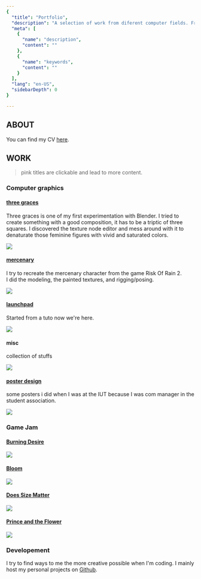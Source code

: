 ```yaml
---
{
  "title": "Portfolio",
  "description": "A selection of work from diferent computer fields. From CGI to programming,\nI thrive on the duality between creativity and technicity.",
  "meta": [
    {
      "name": "description",
      "content": ""
    },
    {
      "name": "keywords",
      "content": ""
    }
  ],
  "lang": "en-US",
  "sidebarDepth": 0
}

---
```

## ABOUT

<frame-rose img="/img/ui_aboutme_scream.jpg" />

You can find my CV [here](cv/).

## WORK

> pink titles are clickable and lead to more content.

### Computer graphics

#### [three graces](cg/three-graces)

Three graces is one of my first experimentation with Blender. I tried to create something with a good composition, it has to be a triptic of three squares. I discovered the texture node editor and mess around with it to denaturate those feminine figures with vivid and saturated colors.

![](/img/cg_three_graces_full.png)

#### [mercenary](cg/mercenary)

I try to recreate the mercenary character from the game Risk Of Rain 2.  
I did the modeling, the painted textures, and rigging/posing.

![](/img/cg_merc_thumb.png)

#### [launchpad](cg/launchpad)

Started from a tuto now we're here.

![](/img/cg_launchpad_pixel.png)

#### misc

collection of stuffs

![](/img/cg_misc_atlas.png)

#### [poster design](cg/poster-design)

some posters i did when I was at the IUT because I was com manager in the student association.

![](/img/cg_poster_jpo_thumb.png)

### Game Jam

#### [Burning Desire](https://macouta.itch.io/burning-desire)

![](/img/gj_burning_desire.jpg)

#### [Bloom](https://macouta.itch.io/bloom)

![](/img/gj_thumb_bloom.png)

#### [Does Size Matter](https://macouta.itch.io/does-size-matter)

![](/img/gj_thumb_dsm.png)

#### [Prince and the Flower](https://macouta.itch.io/the-prince-and-the-flower)

![](/img/gj_thumb_pnf.png)

### Developement

I try to find ways to me the more creative possible when I'm coding. I mainly host my personal projects on [Github](https://github.com/Macouta).